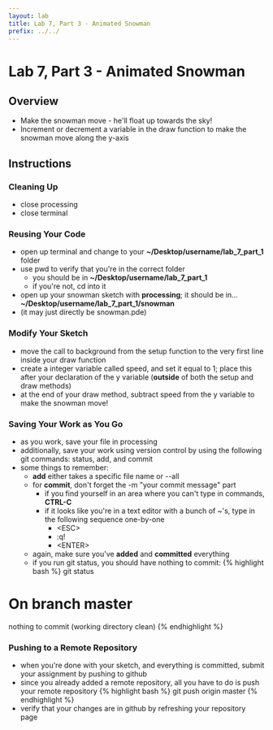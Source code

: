 ```yaml
---
layout: lab
title: Lab 7, Part 3 - Animated Snowman
prefix: ../../
---
```

# Lab 7, Part 3 - Animated Snowman

## Overview

* Make the snowman move - he'll float up towards the sky!
* Increment or decrement a variable in the draw function to make the snowman move along the y-axis

## Instructions

### Cleaning Up
* close processing
* close terminal

### Reusing Your Code

* open up terminal and change to your __~/Desktop/username/lab\_7\_part\_1__ folder
* use pwd to verify that you're in the correct folder
	* you should be in __~/Desktop/username/lab\_7\_part\_1__
	* if you're not, cd into it
* open up your snowman sketch with __processing__; it should be in... __~/Desktop/username/lab\_7\_part\_1/snowman__  
* (it may just directly be snowman.pde)

### Modify Your Sketch

* move the call to background from the setup function to the very first line inside your draw function
* create a integer variable called speed, and set it equal to 1; place this after your declaration of the y variable (__outside__ of both the setup and draw methods)
* at the end of your draw method, subtract speed from the y variable to make the snowman move!

### Saving Your Work as You Go

* as you work, save your file in processing
* additionally, save your work using version control by using the following git commands: status, add, and commit
* some things to remember:
	* __add__ either takes a specific file name or --all
	* for __commit__, don't forget the -m "your commit message" part
		* if you find yourself in an area where you can't type in commands, __CTRL-C__
		* if it looks like you're in a text editor with a bunch of ~'s, type in the following sequence one-by-one
			* &lt;ESC&gt;
			* :q!
			* &lt;ENTER&gt;
	* again, make sure you've __added__ and __committed__ everything
	* if you run git status, you should have nothing to commit:
{% highlight bash %}
git status

# On branch master
nothing to commit (working directory clean)
{% endhighlight %}


### Pushing to a Remote Repository
* when you're done with your sketch, and everything is committed, submit your assignment by pushing to github
* since you already added a remote repository, all you have to do is push your remote repository
{% highlight bash %}
git push origin master
{% endhighlight %}
* verify that your changes are in github by refreshing your repository page

<!-- close_-->

